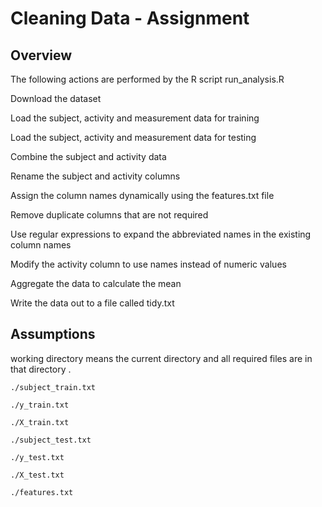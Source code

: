 # Cleaning Data - Assignment

## Overview
The following actions are performed by the R script run_analysis.R

Download the dataset

Load the subject, activity and measurement data for training

Load the subject, activity and measurement data for testing

Combine the subject and activity data

Rename the subject and activity columns

Assign the column names dynamically using the features.txt file

Remove duplicate columns that are not required

Use regular expressions to expand the abbreviated names in the existing column names

Modify the activity column to use names instead of numeric values

Aggregate the data to calculate the mean

Write the data out to a file called tidy.txt


## Assumptions

working directory means the current directory and all required files are in that directory
    .
    
    ./subject_train.txt
    
    ./y_train.txt
    
    ./X_train.txt
    
    ./subject_test.txt
    
    ./y_test.txt
    
    ./X_test.txt
    
    ./features.txt
    
 
